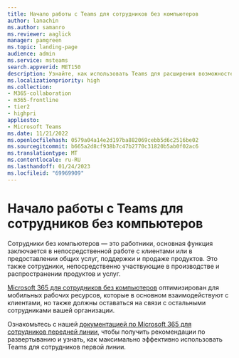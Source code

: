 ```yaml
---
title: Начало работы с Teams для сотрудников без компьютеров
author: lanachin
ms.author: samanro
ms.reviewer: aaglick
manager: pamgreen
ms.topic: landing-page
audience: admin
ms.service: msteams
search.appverid: MET150
description: Узнайте, как использовать Teams для расширения возможностей сотрудников без компьютеров в вашей организации.
ms.localizationpriority: high
ms.collection:
- M365-collaboration
- m365-frontline
- tier2
- highpri
appliesto:
- Microsoft Teams
ms.date: 11/21/2022
ms.openlocfilehash: 0579a04a14e2d197ba882069cebb5d6c2516be02
ms.sourcegitcommit: b665a2d8cf938b7c47b2770c31820b5ab0f02ac6
ms.translationtype: MT
ms.contentlocale: ru-RU
ms.lasthandoff: 01/24/2023
ms.locfileid: "69969909"
---
```

# <a name="get-started-with-teams-for-frontline-workers"></a>Начало работы с Teams для сотрудников без компьютеров

Сотрудники без компьютеров — это работники, основная функция заключается в непосредственной работе с клиентами или в предоставлении общих услуг, поддержки и продаже продуктов. Это также сотрудники, непосредственно участвующие в производстве и распространении продуктов и услуг.

[Microsoft 365 для сотрудников без компьютеров](https://www.microsoft.com/microsoft-365/enterprise/frontline) оптимизирован для мобильных рабочих ресурсов, которые в основном взаимодействуют с клиентами, но также должны оставаться на связи с остальными сотрудниками вашей организации.

Ознакомьтесь с нашей [документацией по Microsoft 365 для сотрудников передней линии](/microsoft-365/frontline), чтобы получить рекомендации по развертыванию и узнать, как максимально эффективно использовать Teams для сотрудников первой линии.
